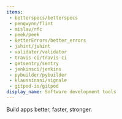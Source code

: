 ```yaml
---
items:
 - betterspecs/betterspecs
 - pengwynn/flint
 - mislav/rfc
 - peek/peek
 - BetterErrors/better_errors
 - jshint/jshint
 - validator/validator
 - travis-ci/travis-ci
 - getsentry/sentry
 - jenkinsci/jenkins
 - pybuilder/pybuilder
 - klaussinani/signale
 - gitpod-io/gitpod
display_name: Software development tools
---
```

Build apps better, faster, stronger.
